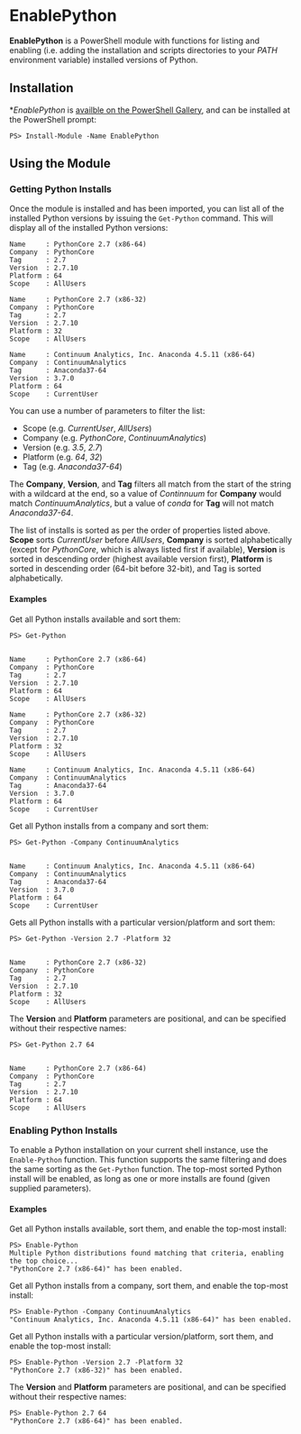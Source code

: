 EnablePython
============
**EnablePython** is a PowerShell module with functions for listing and enabling (i.e. adding the installation and
scripts directories to your *PATH* environment variable) installed versions of Python.

Installation
------------
**EnablePython* is [availble on the PowerShell Gallery](https://www.powershellgallery.com/packages/EnablePython/), and
can be installed at the PowerShell prompt:

    PS> Install-Module -Name EnablePython

Using the Module
----------------

### Getting Python Installs
Once the module is installed and has been imported, you can list all of the installed Python versions by issuing the
`Get-Python` command. This will display all of the installed Python versions:
```
Name     : PythonCore 2.7 (x86-64)
Company  : PythonCore
Tag      : 2.7
Version  : 2.7.10
Platform : 64
Scope    : AllUsers

Name     : PythonCore 2.7 (x86-32)
Company  : PythonCore
Tag      : 2.7
Version  : 2.7.10
Platform : 32
Scope    : AllUsers

Name     : Continuum Analytics, Inc. Anaconda 4.5.11 (x86-64)
Company  : ContinuumAnalytics
Tag      : Anaconda37-64
Version  : 3.7.0
Platform : 64
Scope    : CurrentUser
```

You can use a number of parameters to filter the list:

- Scope (e.g. *CurrentUser*, *AllUsers*)
- Company (e.g. *PythonCore*, *ContinuumAnalytics*)
- Version (e.g. *3.5*, *2.7*)
- Platform (e.g. *64*, *32*)
- Tag (e.g. *Anaconda37-64*)

The **Company**, **Version**, and **Tag** filters all match from the start of the string with a wildcard at the end, so a value of *Continnuum* for **Company** would match *ContinuumAnalytics*, but a value of *conda* for **Tag** will not match *Anaconda37-64*.

The list of installs is sorted as per the order of properties listed above.  **Scope** sorts *CurrentUser* before *AllUsers*, **Company** is sorted alphabetically (except for *PythonCore*, which is always listed first if available), **Version** is sorted in descending order (highest available version first), **Platform** is sorted in descending order (64-bit before 32-bit), and Tag is sorted alphabetically.

#### Examples
Get all Python installs available and sort them:

    PS> Get-Python


    Name     : PythonCore 2.7 (x86-64)
    Company  : PythonCore
    Tag      : 2.7
    Version  : 2.7.10
    Platform : 64
    Scope    : AllUsers

    Name     : PythonCore 2.7 (x86-32)
    Company  : PythonCore
    Tag      : 2.7
    Version  : 2.7.10
    Platform : 32
    Scope    : AllUsers

    Name     : Continuum Analytics, Inc. Anaconda 4.5.11 (x86-64)
    Company  : ContinuumAnalytics
    Tag      : Anaconda37-64
    Version  : 3.7.0
    Platform : 64
    Scope    : CurrentUser

Get all Python installs from a company and sort them:

    PS> Get-Python -Company ContinuumAnalytics


    Name     : Continuum Analytics, Inc. Anaconda 4.5.11 (x86-64)
    Company  : ContinuumAnalytics
    Tag      : Anaconda37-64
    Version  : 3.7.0
    Platform : 64
    Scope    : CurrentUser

Gets all Python installs with a particular version/platform and sort them:

    PS> Get-Python -Version 2.7 -Platform 32


    Name     : PythonCore 2.7 (x86-32)
    Company  : PythonCore
    Tag      : 2.7
    Version  : 2.7.10
    Platform : 32
    Scope    : AllUsers

The **Version** and **Platform** parameters are positional, and can be specified without their respective names:

    PS> Get-Python 2.7 64


    Name     : PythonCore 2.7 (x86-64)
    Company  : PythonCore
    Tag      : 2.7
    Version  : 2.7.10
    Platform : 64
    Scope    : AllUsers

### Enabling Python Installs
To enable a Python installation on your current shell instance, use the `Enable-Python` function.  This function supports the same filtering and does the same sorting as the `Get-Python` function.  The top-most sorted Python install will be enabled, as long as one or more installs are found (given supplied parameters).

#### Examples
Get all Python installs available, sort them, and enable the top-most install:

    PS> Enable-Python
    Multiple Python distributions found matching that criteria, enabling the top choice...
    "PythonCore 2.7 (x86-64)" has been enabled.

Get all Python installs from a company, sort them, and enable the top-most install:

    PS> Enable-Python -Company ContinuumAnalytics
    "Continuum Analytics, Inc. Anaconda 4.5.11 (x86-64)" has been enabled.

Get all Python installs with a particular version/platform, sort them, and enable the top-most install:

    PS> Enable-Python -Version 2.7 -Platform 32
    "PythonCore 2.7 (x86-32)" has been enabled.

The **Version** and **Platform** parameters are positional, and can be specified without their respective names:

    PS> Enable-Python 2.7 64
    "PythonCore 2.7 (x86-64)" has been enabled.
